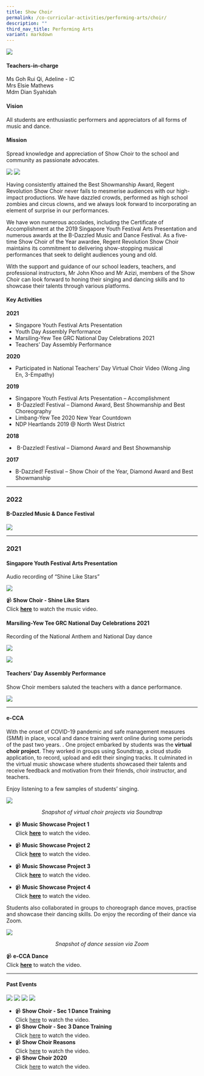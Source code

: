 ```yaml
---
title: Show Choir
permalink: /co-curricular-activities/performing-arts/choir/
description: ""
third_nav_title: Performing Arts
variant: markdown
---
```

![](/images/CCA/Show%20Choir/SWCHRBanner%20-%202023.jpg)

#### Teachers-in-charge  
Ms Goh Rui Qi, Adeline - IC  
Mrs Elsie Mathews  
Mdm Dian Syahidah  

#### Vision  
All students are enthusiastic performers and appreciators of all forms of music and dance.

#### Mission  
Spread knowledge and appreciation of Show Choir to the school and community as passionate advocates.

![](/images/CCA/2022%20Show%20Choir%20Formal.jpg)
![](/images/CCA/2022%20Show%20Choir%20Fun.jpg)

Having consistently attained the Best Showmanship Award, Regent Revolution Show Choir never fails to mesmerise audiences with our high-impact productions. We have dazzled crowds, performed as high school zombies and circus clowns, and we always look forward to incorporating an element of surprise in our performances.

We have won numerous accolades, including the Certificate of Accomplishment at the 2019 Singapore Youth Festival Arts Presentation and numerous awards at the B-Dazzled Music and Dance Festival. As a five-time Show Choir of the Year awardee, Regent Revolution Show Choir maintains its commitment to delivering show-stopping musical performances that seek to delight audiences young and old.

With the support and guidance of our school leaders, teachers, and professional instructors, Mr John Khoo and Mr Azizi, members of the Show Choir can look forward to honing their singing and dancing skills and to showcase their talents through various platforms.

#### Key Activities

**2021**

*   Singapore Youth Festival Arts Presentation
*   Youth Day Assembly Performance
*   Marsiling-Yew Tee GRC National Day Celebrations 2021
*   Teachers’ Day Assembly Performance

**2020**

*   Participated in National Teachers’ Day Virtual Choir Video (Wong Jing En, 3-Empathy)

**2019**

*   Singapore Youth Festival Arts Presentation – Accomplishment
*   &nbsp;B-Dazzled! Festival – Diamond Award, Best Showmanship and Best Choreography
*   Limbang-Yew Tee 2020 New Year Countdown
*   NDP Heartlands 2019 @ North West District

**2018**

*   &nbsp;B-Dazzled! Festival – Diamond Award and Best Showmanship

**2017**

*   B-Dazzled! Festival – Show Choir of the Year, Diamond Award and Best Showmanship

---

### **2022**
#### B-Dazzled Music &amp; Dance Festival

![](/images/CCA/Show%20Choir/SHWCHR-1.jpg)

---

### **2021**
#### Singapore Youth Festival Arts Presentation

Audio recording of “Shine Like Stars”

![](/images/CCA/Show%20Choir/SHWCHR-2.jpg)

📹 **Show Choir - Shine Like Stars**  
Click [**here**](https://youtu.be/jsTwxfiJ5wE) to watch the music video.

#### Marsiling-Yew Tee GRC National Day Celebrations 2021

Recording of the National Anthem and National Day dance

![](/images/CCA/Show%20Choir/SHWCHR-3.jpg)

![](/images/CCA/Show%20Choir/SHWCHR-4.jpg)


#### Teachers’ Day Assembly Performance

Show Choir members saluted the teachers with a dance performance.

![](/images/CCA/Show%20Choir/SHWCHR-5.jpg)

---

#### **e-CCA**

With the onset of COVID-19 pandemic and safe management measures (SMM) in place, vocal and dance training went online during some periods of the past two years. . One project embarked by students was the&nbsp;**virtual choir project**. They worked in groups using Soundtrap, a cloud studio application, to record, upload and edit their singing tracks. It culminated in the virtual music showcase where students showcased their talents and receive feedback and motivation from their friends, choir instructor, and teachers.

Enjoy listening to a few samples of students’ singing.

![](/images/CCA/Show%20Choir/SHWCHR-11.jpg)
<center><i>Snapshot of virtual choir projects via Soundtrap</i></center>

* 📹 **Music Showcase Project 1**  
Click [**here**](https://youtu.be/CwrDSUVT3Zk) to watch the video.

* 📹 **Music Showcase Project 2**  
Click [**here**](https://youtu.be/hlXQWLNT_Ws) to watch the video.

* 📹 **Music Showcase Project 3**  
Click [**here**](https://youtu.be/8RxiMKXR3Ns) to watch the video.

* 📹 **Music Showcase Project 4**  
Click [**here**](https://youtu.be/8xLE88W5KWM) to watch the video.

Students also collaborated in groups to choreograph dance moves, practise and showcase their dancing skills. Do enjoy the recording of their dance via Zoom.

![](/images/CCA/Show%20Choir/SHWCHR-6.jpg)
<center><i>Snapshot of dance session via Zoom</i></center>

📹 **e-CCA Dance**  
Click [**here**](https://youtu.be/55yHKuAzHsI) to watch the video.

---
#### **Past Events**

![](/images/CCA/Show%20Choir/SHWCHR-7.jpg)
![](/images/CCA/Show%20Choir/SHWCHR-8.jpg)
![](/images/CCA/Show%20Choir/SHWCHR-9.jpg)
![](/images/CCA/Show%20Choir/SHWCHR-10.jpg)

* 📹 **Show Choir - Sec 1 Dance Training**  
Click [here](https://youtu.be/P4dYVlPdzSQ) to watch the video.
* 📹 **Show Choir - Sec 3 Dance Training**  
Click [here](https://youtu.be/9VJe0gZBx50) to watch the video.
* 📹 **Show Choir Reasons**  
Click [here](https://youtu.be/LuH_OuM2cuQ) to watch the video.
* 📹 **Show Choir 2020**  
Click [here](https://youtu.be/H0FNn4ti5sM) to watch the video.